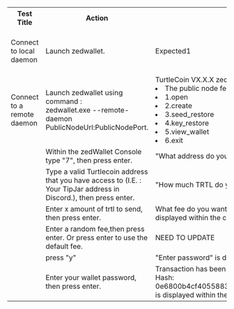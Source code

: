 <table>
  <tr>
    <th>Test Title</th>
    <th>Action</th>
    <th>Expected Result</th>
    <th>Prerequisites</th>
  </tr>
  <tr>
    <td>Connect to local daemon</td>
    <td>Launch zedwallet.</td>
    <td>Expected1</td>
    <ul>
    <td><li>The tested version of Turtlecoind is already running.</li></td>
    </ul>
  </tr>
  <tr>
    <td>Connect to a remote daemon</td>
    <td>Launch zedwallet using command : </br>zedwallet.exe --remote-daemon PublicNodeUrl:PublicNodePort.</td>
    <td>TurtleCoin VX.X.X zedwallet is displayed within the console with the below options:
        <li>The public node fee is displayed if any</li>
        <li>1.open</li>
        <li>2.create</li>
        <li>3.seed_restore</li>
        <li>4.key_restore</li>
        <li>5.view_wallet</li>
        <li>6.exit</li>
    </td>
    <td></td>
  </tr>
  <tr>
    <td></td>
    <td>Within the zedWallet Console type "7", then press enter.</td>
    <td>"What address do you want to transfer to?:" is displayed within the console.</td>
    <td></td>
  </tr>
  <tr>
    <td></td>
    <td>Type a valid Turtlecoin address that you have access to (I.E. : Your TipJar address in Discord.), then press enter.</td>
    <td>"How much TRTL do you want to send?": is displayed within the console.</td>
    <td></td>
  </tr>
  <tr>
    <td></td>
    <td>Enter x amount of trtl to send, then press enter.</td>
    <td>What fee do you want to use?+Hit enter for the default fee of 0.10 TRTL: is displayed within the console</td>
    <td></td>
  </tr>
  <tr>
    <td></td>
    <td>Enter a random fee,then press enter. Or press enter to use the default fee.</td>
    <td>NEED TO UPDATE</td>
    <td></td>
  </tr>
  <tr>
    <td></td>
    <td>press "y"</td>
    <td>"Enter password" is displayed within the console</td>
    <td></td>
  </tr>
  <tr>
    <td></td>
    <td>Enter your wallet password, then press enter.</td>
    <td>Transaction has been sent</br>Hash: 0e6800b4cf4055883652be48e1d27a1248ed2514d40ed40a567b3448d0227aaf</br>is displayed within the console</td>
    <td></td>
  </tr> 
</table>
